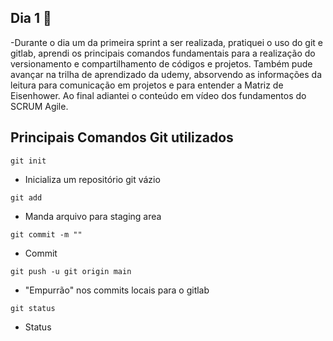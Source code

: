 ## Dia 1 📁

-Durante o dia um da primeira sprint a ser realizada, pratiquei o uso do git e gitlab, aprendi os principais comandos fundamentais para a realização do versionamento e compartilhamento de códigos e projetos. Também pude avançar na trilha de aprendizado da udemy, absorvendo as informações da leitura para comunicação em projetos e para entender a Matriz de Eisenhower. Ao final adiantei o conteúdo em vídeo dos fundamentos do SCRUM Agile.

## Principais Comandos Git utilizados

```
git init
```

- Inicializa um repositório git vázio

```
git add
```

- Manda arquivo para staging area

```
git commit -m ""
```

- Commit

```
git push -u git origin main
```

- "Empurrão" nos commits locais para o gitlab

```
git status
```

- Status
